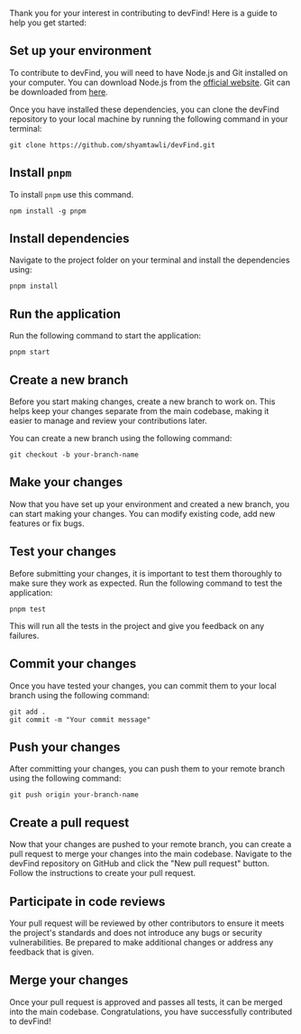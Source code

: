 Thank you for your interest in contributing to devFind! Here is a guide to help you get started:

## **Set up your environment**

To contribute to devFind, you will need to have Node.js and Git installed on your computer. You can download Node.js from the [official website](https://nodejs.org/en/download). Git can be downloaded from [here](https://git-scm.com/downloads).

Once you have installed these dependencies, you can clone the devFind repository to your local machine by running the following command in your terminal:

    git clone https://github.com/shyamtawli/devFind.git

## **Install `pnpm`**

To install `pnpm` use this command.

    npm install -g pnpm

## **Install dependencies**

Navigate to the project folder on your terminal and install the dependencies using:

    pnpm install

## **Run the application**

Run the following command to start the application:

    pnpm start

## **Create a new branch**

Before you start making changes, create a new branch to work on. This helps keep your changes separate from the main codebase, making it easier to manage and review your contributions later.

You can create a new branch using the following command:

    git checkout -b your-branch-name

## **Make your changes**

Now that you have set up your environment and created a new branch, you can start making your changes. You can modify existing code, add new features or fix bugs.

## **Test your changes**

Before submitting your changes, it is important to test them thoroughly to make sure they work as expected. Run the following command to test the application:

    pnpm test

This will run all the tests in the project and give you feedback on any failures.

## **Commit your changes**

Once you have tested your changes, you can commit them to your local branch using the following command:

    git add .
    git commit -m "Your commit message"

## **Push your changes**

After committing your changes, you can push them to your remote branch using the following command:

    git push origin your-branch-name

## **Create a pull request**

Now that your changes are pushed to your remote branch, you can create a pull request to merge your changes into the main codebase. Navigate to the devFind repository on GitHub and click the "New pull request" button. Follow the instructions to create your pull request.

## **Participate in code reviews**

Your pull request will be reviewed by other contributors to ensure it meets the project's standards and does not introduce any bugs or security vulnerabilities. Be prepared to make additional changes or address any feedback that is given.

## **Merge your changes**

Once your pull request is approved and passes all tests, it can be merged into the main codebase. Congratulations, you have successfully contributed to devFind!
